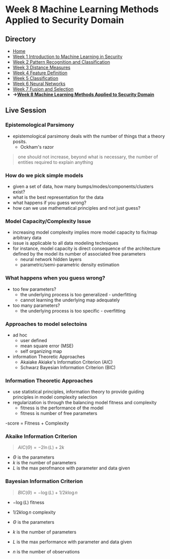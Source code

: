 # Week 8 Machine Learning Methods Applied to Security Domain

## Directory
- [Home](/README.md#table-of-contents)
- [Week 1 Introduction to Machine Learning in Security](/week1/README.md#week-1-introduction-to-machine-learning-in-security)
- [Week 2 Pattern Recognition and Classification](/week2/README.md#week-2-pattern-recognition-and-classificatoin)
- [Week 3 Distance Measures](/week3/README.md#week-3-distance-measures)
- [Week 4 Feature Definition](/week4/README.md#week-4-feature-definition)
- [Week 5 Classification](/week5/README.md#week-5-classification)
- [Week 6 Neural Networks](/week6/README.md#week-6-neural-networks)
- [Week 7 Fusion and Selection](/week7/README.md#week-7-fusion-and-selection)
- **&rarr;[Week 8 Machine Learning Methods Applied to Security Domain](/week8/README.md#week-8-machine-learning-methods-applied-to-security-domain)**

## Live Session

### Epistemological Parsimony

- epistemological parsimony deals with the number of things that a theory posits.
  - Ockham's razor
> one should not increase, beyond what is necessary, the number of entities required to explain anything


### How do we pick simple models
 
- given a set of data, how many bumps/modes/components/clusters exist?
- what is the best representation for the data
- what happens if you guess wrong?
- how can we use mathematical principles and not just guess?

### Model Capacity/Complexity Issue
- increasing model complexity implies more model capacity to fix/map arbitrary data
- issue is applicable to all data modeling techniques
- for instance, model capacity is direct consequence of the architecture defined by the model its number of associated free parameters
  - neural network hidden layers
  - parametric/semi-parametric density estimation

### What happens when you guess wrong?
- too few parameters?
  - the underlying process is too generalized - underfitting
  - cannot learning the underlying map adequately
- too many parameters?
  - the underlying process is too specific - overfitting

### Approaches to model selectoins
- ad hoc
  - user defined
  - mean square error (MSE)
  - self organizing map
- information Theoretic Approaches
  - Akaiake Akiake's Information Criterion (AIC)
  - Schwarz Bayesian Information Criterion (BIC)

### Information Theoretic Approaches
- use statistical principles, information theory to provide guiding principles in model complexity selection
- regularization is through the balancing model fitness and complexity
  - fitness is the performance of the model
  - fitness is number of free parameters

-score = Fitness + Complexity
### Akaike Information Criterion
>$AIC(\Theta{})=-2\ln(L)+2k$

- $\Theta$ is the parameters
- $k$ is the number of parameters
- $L$ is the max perofmance with parameter and data given

### Bayesian Information Criterion

> $BIC(\Theta)=-\log(L)+1/2k\log{n}$

- $-\log(L)$ fitness
- $1/2k\log{n}$ complexity


- $\Theta$ is the parameters
- $k$ is the number of parameters
- $L$ is the max performance with parameter and data given
- $n$ is the number of observations
